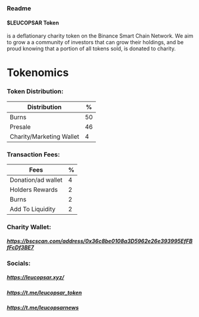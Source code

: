 ### Readme
#### $LEUCOPSAR Token 
is a deflationary charity token on the Binance Smart Chain Network.
We aim to grow a a community of investors that can grow their holdings, and be proud knowing that a portion of all tokens sold, is donated to charity.
# Tokenomics
### Token Distribution:                    
Distribution  | %
------------- | -------------
Burns  | 50
Presale  | 46
Charity/Marketing Wallet  | 4 

### Transaction Fees:
| Fees  | % |
| ------------- | ------------- |
| Donation/ad wallet  | 4  |
| Holders Rewards  | 2  |
| Burns  | 2  |
| Add To Liquidity  | 2  |


### Charity Wallet: 
##### https://bscscan.com/address/0x36c8be0108a3D5962e26e393995EfFBfFcDf3BE7 

### Socials: 
##### https://leucopsar.xyz/
##### https://t.me/leucopsar_token
##### https://t.me/leucopsarnews







